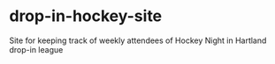 # drop-in-hockey-site
Site for keeping track of weekly attendees of Hockey Night in Hartland drop-in league
